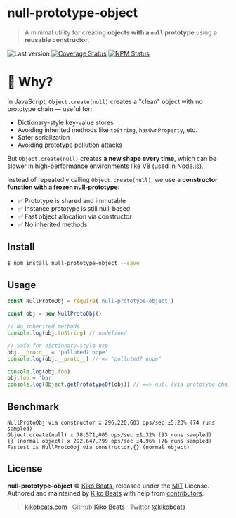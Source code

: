 # null-prototype-object

> A minimal utility for creating **objects with a `null` prototype** using a **reusable constructor**.


![Last version](https://img.shields.io/github/tag/Kikobeats/null-prototype-object.svg?style=flat-square)
[![Coverage Status](https://img.shields.io/coveralls/Kikobeats/null-prototype-object.svg?style=flat-square)](https://coveralls.io/github/Kikobeats/null-prototype-object)
[![NPM Status](https://img.shields.io/npm/dm/null-prototype-object.svg?style=flat-square)](https://www.npmjs.org/package/null-prototype-object)

# 🧠 Why?

In JavaScript, `Object.create(null)` creates a "clean" object with no prototype chain — useful for:

- Dictionary-style key-value stores
- Avoiding inherited methods like `toString`, `hasOwnProperty`, etc.
- Safer serialization
- Avoiding prototype pollution attacks

But `Object.create(null)` creates **a new shape every time**, which can be slower in high-performance environments like V8 (used in Node.js).

Instead of repeatedly calling `Object.create(null)`, we use a **constructor function with a frozen null-prototype**:

- ✅ Prototype is shared and immutable
- ✅ Instance prototype is still null-based
- ✅ Fast object allocation via constructor
- ✅ No inherited methods

## Install

```bash
$ npm install null-prototype-object --save
```

## Usage

```js
const NullProtoObj = require('null-prototype-object')

const obj = new NullProtoObj()

// No inherited methods
console.log(obj.toString) // undefined

// Safe for dictionary-style use
obj.__proto__ = 'polluted? nope'
console.log(obj.__proto__) // => "polluted? nope"

console.log(obj.foo)
obj.foo = 'bar'
console.log(Object.getPrototypeOf(obj)) // ==> null (via prototype chain)
```

## Benchmark

```
NullProtoObj via constructor x 296,220,603 ops/sec ±5.23% (74 runs sampled)
Object.create(null) x 78,571,005 ops/sec ±1.32% (93 runs sampled)
{} (normal object) x 292,647,799 ops/sec ±4.96% (76 runs sampled)
Fastest is NullProtoObj via constructor,{} (normal object)
```

## License

**null-prototype-object** © [Kiko Beats](https://kikobeats.com), released under the [MIT](https://github.com/kikobeats/null-prototype-object/blob/master/LICENSE.md) License.<br>
Authored and maintained by [Kiko Beats](https://kikobeats.com) with help from [contributors](https://github.com/kikobeats/null-prototype-object/contributors).

> [kikobeats.com](https://kikobeats.com) · GitHub [Kiko Beats](https://github.com/kikobeats) · Twitter [@kikobeats](https://twitter.com/kikobeats)
